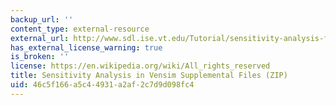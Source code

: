 ```yaml
---
backup_url: ''
content_type: external-resource
external_url: http://www.sdl.ise.vt.edu/Tutorial/sensitivity-analysis-files.zip
has_external_license_warning: true
is_broken: ''
license: https://en.wikipedia.org/wiki/All_rights_reserved
title: Sensitivity Analysis in Vensim Supplemental Files (ZIP)
uid: 46c5f166-a5c4-4931-a2af-2c7d9d098fc4
---
```


